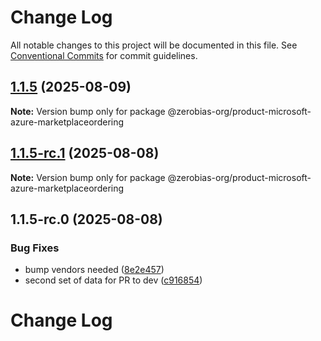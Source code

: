 # Change Log

All notable changes to this project will be documented in this file.
See [Conventional Commits](https://conventionalcommits.org) for commit guidelines.

## [1.1.5](https://github.com/zerobias-org/product/compare/@zerobias-org/product-microsoft-azure-marketplaceordering@1.1.5-rc.1...@zerobias-org/product-microsoft-azure-marketplaceordering@1.1.5) (2025-08-09)

**Note:** Version bump only for package @zerobias-org/product-microsoft-azure-marketplaceordering





## [1.1.5-rc.1](https://github.com/zerobias-org/product/compare/@zerobias-org/product-microsoft-azure-marketplaceordering@1.1.5-rc.0...@zerobias-org/product-microsoft-azure-marketplaceordering@1.1.5-rc.1) (2025-08-08)

**Note:** Version bump only for package @zerobias-org/product-microsoft-azure-marketplaceordering





## 1.1.5-rc.0 (2025-08-08)


### Bug Fixes

* bump vendors needed ([8e2e457](https://github.com/zerobias-org/product/commit/8e2e457e0b5d7141a05e8f2c178bc2854f2b7178))
* second set of data for PR to dev ([c916854](https://github.com/zerobias-org/product/commit/c916854bcf229b1c2042ffdea18472d66a061aaf))





# Change Log
